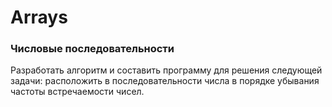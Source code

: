﻿# Arrays
### **Числовые последовательности**
Разработать алгоритм и составить программу для решения следующей задачи: расположить в последовательности числа в порядке убывания частоты встречаемости чисел.
